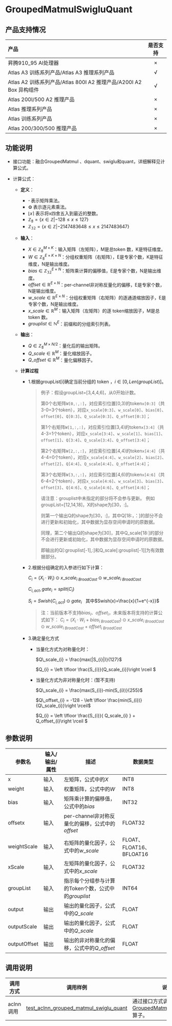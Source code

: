 # GroupedMatmulSwigluQuant

## 产品支持情况

| 产品                                                         | 是否支持 |
| :----------------------------------------------------------- | :------: |
| <term>昇腾910_95 AI处理器</term>                             |    ×     |
| <term>Atlas A3 训练系列产品/Atlas A3 推理系列产品</term>     |    √     |
| <term>Atlas A2 训练系列产品/Atlas 800I A2 推理产品/A200I A2 Box 异构组件</term> |    √     |
| <term>Atlas 200I/500 A2 推理产品</term>                      |    ×     |
| <term>Atlas 推理系列产品 </term>                             |    ×     |
| <term>Atlas 训练系列产品</term>                              |    ×     |
| <term>Atlas 200/300/500 推理产品</term>                      |    ×     |

## 功能说明

- 接口功能：融合GroupedMatmul 、dquant、swiglu和quant，详细解释见计算公式。
- 计算公式：
  
  - **定义**：
    
    * **⋅** 表示矩阵乘法。
    * **⊙** 表示逐元素乘法。
    * $\left \lfloor x\right \rceil$ 表示将x四舍五入到最近的整数。
    * $\mathbb{Z_8} = \{ x \in \mathbb{Z} | −128≤x≤127 \}$
    * $\mathbb{Z_{32}} = \{ x \in \mathbb{Z} | -2147483648≤x≤2147483647 \}$
  - **输入**：
    
    * $X∈\mathbb{Z_8}^{M \times K}$：输入矩阵（左矩阵），M是总token 数，K是特征维度。
    * $W∈\mathbb{Z_8}^{E \times K \times N}$：分组权重矩阵（右矩阵），E是专家个数，K是特征维度，N是输出维度。
    * $bias∈\mathbb{Z_{32}}^{E  \times N}$：矩阵乘计算的偏移值，E是专家个数，N是输出维度。
    * $offset∈\mathbb{R}^{E  \times N}$：per-channel非对称反量化的偏移，E是专家个数，N是输出维度。
    * $w\_scale∈\mathbb{R}^{E \times N}$：分组权重矩阵（右矩阵）的逐通道缩放因子，E是专家个数，N是输出维度。
    * $x\_scale∈\mathbb{R}^{M}$：输入矩阵（左矩阵）的逐 token缩放因子，M是总token 数。
    * $grouplist∈\mathbb{N}^{E}$：前缀和的分组索引列表。
  - **输出**：
    
    * $Q∈\mathbb{Z_8}^{M \times N / 2}$：量化后的输出矩阵。
    * $Q\_scale∈\mathbb{R}^{M}$：量化缩放因子。
    * $Q\_offset∈\mathbb{R}^{M}$：量化偏移因子。
  - **计算过程**
    
    - 1.根据groupList[i]确定当前分组的 token ，$i \in [0,Len(groupList)]$。
    
      >例子：假设groupList=[3,4,4,6]，从0开始计数。
      >
      >第0个右矩阵`W[0,:,:]`，对应索引位置[0,3)的token`x[0:3]`（共3-0=3个token），对应`x_scale[0:3]`、`w_scale[0]`、`bias[0]`、`offset[0]`、`Q[0:3]`、`Q_scale[0:3]`、`Q_offset[0:3]`；
      >
      >第1个右矩阵`W[1,:,:]`，对应索引位置[3,4)的token`x[3:4]`（共4-3=1个token），对应`x_scale[3:4]`、`w_scale[1]`、`bias[1]`、`offset[1]`、`Q[3:4]`、`Q_scale[3:4]`、`Q_offset[3:4]`；
      >
      >第2个右矩阵`W[2,:,:]`，对应索引位置[4,4)的token`x[4:4]`（共4-4=0个token），对应`x_scale[4:4]`、`w_scale[2]`、`bias[2]`、`offset[2]`、`Q[4:4]`、`Q_scale[4:4]`、`Q_offset[4:4]`；
      >
      >第3个右矩阵`W[3,:,:]`，对应索引位置[4,6)的token`x[4:6]`（共6-4=2个token），对应`x_scale[4:6]`、`w_scale[3]`、`bias[3]`、`offset[3]`、`Q[4:6]`、`Q_scale[4:6]`、`Q_offset[4:6]`；
      >
      >请注意：grouplist中未指定的部分将不会参与更新。
      >例如groupList=[12,14,18]，X的shape为[30，:]。
      >
      >则第一个输出Q的shape为[30，:]，其中Q[18:，：]的部分不会进行更新和初始化，其中数据为显存空间申请时的原数据。
      >
      >同理，第二个输出Q的shape为[30]，其中Q\_scale[18:]的部分不会进行更新或初始化，其中数据为显存空间申请时的原数据。
      >
      >即输出的Q[:grouplist[-1],:]和Q\_scale[:grouplist[-1]]为有效数据部分。

    - 2.根据分组确定的入参进行如下计算：

      $C_{i} = (X_{i}\cdot W_{i} )\odot x\_scale_{i\ BroadCast} \odot w\_scale_{i\ BroadCast}$

      $C_{i,act}, gate_{i} = split(C_{i})$

      $S_{i}=Swish(C_{i,act})\odot gate_{i}$  &nbsp;&nbsp;其中$Swish(x)=\frac{x}{1+e^{-x}}$

      >注：当前版本不支持$bias_{i}$、$offset_{i}$，未来版本将支持的计算公式如下：
      >$C_{i} =(X_{i}\cdot W_{i} + bias_{i\ BroadCast})\odot x\_scale_{i\ BroadCast} \odot w\_scale_{i\ BroadCast}+offset_{i\ BroadCast}$

    - 3.确定量化方式
      
      - 当量化方式为对称量化时：

        $Q\_scale_{i} = \frac{max(|S_{i}|)}{127}$

        $Q_{i} = \left \lfloor \frac{S_{i}}{Q\_scale_{i}}\right \rceil $

      - 当量化方式为非对称量化时：(暂不支持)

        $Q\_scale_{i} = \frac{max(S_{i})-min(S_{i})}{255}$

        $Q\_offset_{i} = -128 - \left \lfloor \frac{min(S_{i})}{Q\_scale_{i}}\right \rceil$

        $Q_{i} = \left \lfloor \frac{S_{i}}{ Q\_scale_{i} } + Q\_offset_{i}\right \rceil $

## 参数说明
|参数名| 输入/输出/属性   |    描述 |数据类型 |
|-----|---------|------|------|
|x|输入|左矩阵，公式中的$X$|INT8|
|weight|输入|权重矩阵，公式中的$W$|INT8|
|bias|输入|矩阵乘计算的偏移值，公式中的$bias$|INT32|
|offsetx|输入|per-channel非对称反量化的偏移，公式中的$offset$|FLOAT32|
|weightScale|输入|右矩阵的量化因子，公式中的$w\_scale$|FLOAT、FLOAT16、BFLOAT16|
|xScale|输入|左矩阵的量化因子，公式中的$x\_scale$|FLOAT32|
|groupList|输入|指示每个分组参与计算的Token个数，公式中的$grouplist$|INT64|
|output|输出|输出的量化因子，公式中的$Q\_scale$|FLOAT|
|outputScale|输出|输出的量化因子，公式中的$Q\_scale$|FLOAT|
|outputOffset|输出|输出的非对称量化的偏移，公式中的$Q\_offset$|FLOAT|


## 调用说明

| 调用方式      | 调用样例                 | 说明                                                         |
|--------------|-------------------------|--------------------------------------------------------------|
| aclnn调用 | [test_aclnn_grouped_matmul_swiglu_quant](examples/test_aclnn_grouped_matmul_swiglu_quant.cpp) | 通过接口方式调用[GroupedMatmulSwigluQuant](docs/aclnnGroupedMatmulSwigluQuant.md)算子。 |